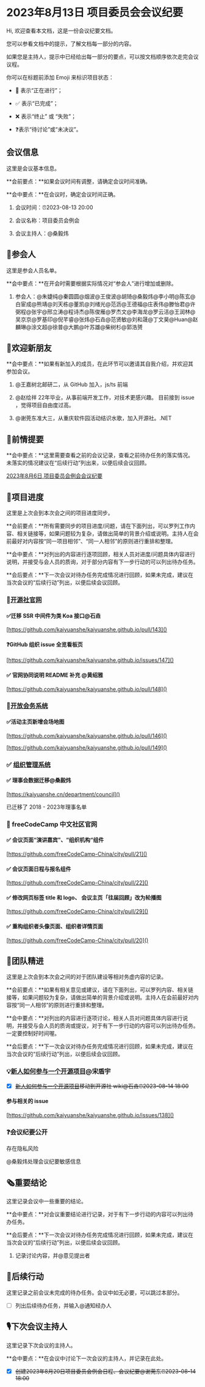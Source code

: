 # 2023年8月13日 项目委员会会议纪要

<div class="callout">

Hi, 欢迎查看本文档，这是一份会议纪要文档。

您可以参看文档中的提示，了解文档每一部分的内容。

如果您是主持人，提示中已经给出每一部分的要点，可以按文档顺序依次走完会议议程。



你可以在标题前添加 Emoji 来标识项目状态：

- 🚧 表示“正在进行”；

- ✅ 表示“已完成”；

- ❌ 表示“终止” 或 “失败”；

- ❓表示“待讨论”或“未决议”。

</div>

## 会议信息

<div class="callout">

这里是会议基本信息。

**会前要点：**如果会议时间有调整，请确定会议时间准确。

**会中要点：**在会议时，确定会议时间正确。

</div>

1. 会议时间：⏰2023-08-13 20:00

2. 会议名称：项目委员会例会

3. 会议主持人：@桑毅炜

## 👤参会人

<div class="callout">

这里是参会人员名单。

**会中要点：**在开会时需要根据实际情况对“参会人”进行增加或删除。

</div>

1. 参会人：@朱婕纯@秦圆圆@烟波@王俊波@胡琦@桑毅炜@李小明@陈玄@白宦成@熊靖@刘天栋@董凯@刘绪光@范沥@王德福@庄表伟@滕怡君@许弼程@张宇@邢立涛@程诗杰@陈俊雁@罗杰文@李海龙@罗云洁@王润林@吴京京@罗基印@倪芊睿@张炜@石垚@范贤敏@刘和晟@丁文昊@Huan@赵麟琳@涂文超@徐普@大鹏@叶苏雄@柴树杉@郭浩赟

## 👏欢迎新朋友

<div class="callout">

**会中要点：**如果有新加入的成员，在此环节可以邀请其自我介绍，并欢迎其参加会议。

</div>

1. @王嘉树北邮研二，从 GitHub 加入，js/ts 前端

2. @赵绘祥
22年毕业，从事前端开发工作，对技术更感兴趣。
目前接到 issue ，觉得项目自由度过高。

3. @谢莞东准大三，从重庆软件园活动结识水歌，加入开源社。\.NET

## 📄前情提要

<div class="callout">

**会中要点：**这里需要查看之前的会议记录，查看之前待办任务的落实情况。未落实的情况建议在“后续行动”列出来，以便后续会议回顾。

</div>

[2023年8月6日 项目委员会例会会议纪要](https://kaiyuanshe.feishu.cn/docx/D0CLdavZLowkyQxH5M5c2JDZnvb)

## 🚧项目进度

<div class="callout">

这里是上次会到本次会之间的项目进度同步。

**会前要点：**所有需要同步的项目进度/问题，请在下面列出，可以罗列工作内容、相关链接等，如果问题较为复杂，请做出简单的背景介绍或说明。主持人在会前最好对内容按“同一项目相邻”、“同一人相邻”的原则进行重排和整理。

**会中要点：**对列出的内容进行逐项回顾，相关人员对进度/问题具体内容进行说明，并接受与会人员的质询，对于部分内容有下一步行动的可以列出待办任务。

**会后要点：**下一次会议对待办任务完成情况进行回顾，如果未完成，建议在当次会议的“后续行动”列出，以便后续会议回顾。

</div>

### 🚧[开源社官网](https://kaiyuanshe.feishu.cn/wiki/wikcn6FQGVV8q9FZk9F3rTPKaFe)

#### ✅迁移 SSR 中间件为类 Koa 接口@石垚

[https://github.com/kaiyuanshe/kaiyuanshe.github.io/pull/143]()

#### ❓GitHub 组织 issue 全览看板页

[https://github.com/kaiyuanshe/kaiyuanshe.github.io/issues/147]()

#### ✅ 官网协同说明 README 补充 @黄绍雅

[https://github.com/kaiyuanshe/kaiyuanshe.github.io/pull/148]()

### 🚧[开放会务系统](https://kaiyuanshe.feishu.cn/wiki/wikcnuUsRHqJF0qhShySwECmWlx)

#### ✅活动主页新增会场地图

[https://github.com/kaiyuanshe/kaiyuanshe.github.io/pull/146]()

[https://github.com/kaiyuanshe/kaiyuanshe.github.io/pull/149]()

### ✅ [组织管理系统](https://kaiyuanshe.feishu.cn/wiki/VpY9wRitDiiObVkNsXycWP3Gnmf) 

#### ✅ 理事会数据迁移@桑毅炜

[https://kaiyuanshe.cn/department/council]()

已迁移了 2018 \- 2023年理事名单

### 🚧 freeCodeCamp 中文社区官网

#### ✅ 会议页面“演讲嘉宾”、“组织机构“组件 

[https://github.com/freeCodeCamp-China/city/pull/21]()

#### ✅ 会议页面日程与报名组件

[https://github.com/freeCodeCamp-China/city/pull/22]()

#### ✅ 修改网页标签 title 和 logo、 会议主页「往届回顾」改为轮播图

[https://github.com/freeCodeCamp-China/city/pull/29]()

#### ✅ 重构组织者头像页面、组织者详情页面

[https://github.com/freeCodeCamp-China/city/pull/20]()

## 🤼团队精进

<div class="callout">

这里是上次会到本次会之间的对于团队建设等相对务虚内容的记录。

**会前要点：**如果有相关意见或建议，请在下面列出，可以罗列内容、相关链接等，如果问题较为复杂，请做出简单的背景介绍或说明。主持人在会前最好对内容按“同一人相邻”的原则进行重排和整理。

**会中要点：**对列出的内容进行逐项讨论，相关人员对问题具体内容进行说明，并接受与会人员的质询或提议，对于有下一步行动的内容可以列出待办任务。一定要控制好时间喔。

**会后要点：**下一次会议对待办任务完成情况进行回顾，如果未完成，建议在当次会议的“后续行动”列出，以便后续会议回顾。

</div>

### 💡[新人如何参与一个开源项目](https://fzdt7dk8kj.feishu.cn/docx/Mb7EdraeAoC4UDxPS2CcS0tun8c)@宋盾宇

* [x] ~~[新人如何参与一个开源项目](https://fzdt7dk8kj.feishu.cn/docx/Mb7EdraeAoC4UDxPS2CcS0tun8c)移动到开源社 wiki@石垚⏰2023-08-14 18:00~~

#### 参与相关的 issue

[https://github.com/kaiyuanshe/kaiyuanshe.github.io/issues/138]()

### ❓会议纪要公开

存在隐私风险

@桑毅炜处理会议纪要敏感信息

## 🗞️重要结论

<div class="callout">

这里记录会议中一些重要的结论。

**会中要点：**对会议重要结论进行记录，对于有下一步行动的内容可以列出待办任务。

**会后要点：**下一次会议对待办任务完成情况进行回顾，如果未完成，建议在当次会议的“后续行动”列出，以便后续会议回顾。

</div>

1. 记录讨论内容，并@意见提出者



## 🤺后续行动

<div class="callout">

这里记录之前会议未完成的待办任务。会议中如无必要，可以跳过本部分。

</div>

* [ ] 列出后续待办任务，并输入@通知经办人



## 🎙️下次会议主持人

<div class="callout">

这里记录下次会议的主持人。

**会中要点：**在会议中讨论下一次会议的主持人，并记录在此处。

</div>

* [x] ~~创建2023年8月20日项目委员会例会日程、会议纪要@谢莞东⏰2023-08-14 18:00~~



